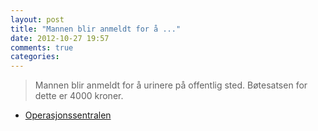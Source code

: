 ```yaml
---
layout: post
title: "Mannen blir anmeldt for å ..."
date: 2012-10-27 19:57
comments: true
categories: 
---
```

> Mannen blir anmeldt for å urinere på offentlig sted. Bøtesatsen for dette er 4000 kroner. 
- [Operasjonssentralen](http://twitter.com/oslopolitiops/statuses/262387514722111488)
